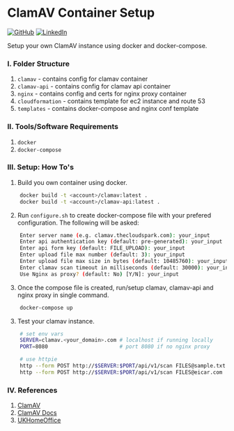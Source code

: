 # ClamAV Container Setup

[![GitHub](https://img.shields.io/badge/GitHub-romarcablao-lightgrey)](https://github.com/romarcablao)
[![LinkedIn](https://img.shields.io/badge/LinkedIn-romarcablao-blue)](https://linkedin.com/in/romarcablao)

Setup your own ClamAV instance using docker and docker-compose.

### I. Folder Structure

1. `clamav` - contains config for clamav container
2. `clamav-api` - contains config for clamav api container
3. `nginx` - contains config and certs for nginx proxy container
4. `cloudformation` - contains template for ec2 instance and route 53
5. `templates` - contains docker-compose and nginx conf template

### II. Tools/Software Requirements

1. `docker`
2. `docker-compose`

### III. Setup: How To's

1. Build you own container using docker.

```bash
    docker build -t <account>/clamav:latest .
    docker build -t <account>/clamav-api:latest .
```

2. Run `configure.sh` to create docker-compose file with your prefered configuration. The following will be asked:

```bash
    Enter server name (e.g. clamav.thecloudspark.com): your_input
    Enter api authentication key (default: pre-generated): your_input
    Enter api form key (default: FILE_UPLOAD): your_input
    Enter upload file max number (default: 3): your_input
    Enter upload file max size in bytes (default: 10485760): your_input
    Enter clamav scan timeout in milliseconds (default: 30000): your_input
    Use Nginx as proxy? (default: No) [Y/N]: your_input
```

3. Once the compose file is created, run/setup clamav, clamav-api and nginx proxy in single command.

```bash
    docker-compose up
```

3. Test your clamav instance.

```bash
    # set env vars
    SERVER=clamav.<your_domain>.com # localhost if running locally
    PORT=8080                       # port 8080 if no nginx proxy

    # use httpie
    http --form POST http://$SERVER:$PORT/api/v1/scan FILES@sample.txt
    http --form POST http://$SERVER:$PORT/api/v1/scan FILES@eicar.com
```

### IV. References

1. [ClamAV](https://www.clamav.net/)
2. [ClamAV Docs](https://www.clamav.net/documents/clam-antivirus-user-manual)
3. [UKHomeOffice](https://github.com/UKHomeOffice/docker-clamav)
